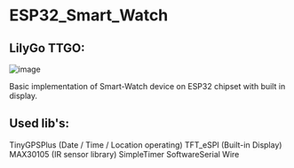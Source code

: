 # ESP32_Smart_Watch

## LilyGo TTGO:

![image](https://user-images.githubusercontent.com/46798613/170358414-50338015-1526-4e11-8570-7cc992bd4329.png)

Basic implementation of Smart-Watch device on ESP32 chipset with built in display. 

## Used lib's:

TinyGPSPlus (Date / Time / Location operating)
TFT_eSPI (Built-in Display)
MAX30105 (IR sensor library)
SimpleTimer
SoftwareSerial 
Wire
